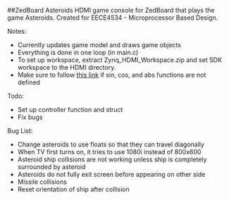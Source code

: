 ##ZedBoard Asteroids
HDMI game console for ZedBoard that plays the game Asteroids. 
Created for EECE4534 - Microprocessor Based Design.

Notes:
- Currently updates game model and draws game objects 
- Everything is done in one loop (in main.c)
- To set up workspace, extract Zynq_HDMI_Workspace.zip and set SDK workspace to the HDMI directory. 
- Make sure to follow [this link](http://www.xilinx.com/support/answers/52971.html) if sin, cos, and abs functions are not defined

Todo:
- Set up controller function and struct
- Fix bugs

Bug List:
 - Change asteroids to use floats so that they can travel diagonally
 - When TV first turns on, it tries to use 1080i instead of 800x600
 - Asteroid ship collisions are not working unless ship is completely surrounded by asteroid
 - Asteroids do not fully exit screen before appearing on other side
 - Missile collisions
 - Reset orientation of ship after collision